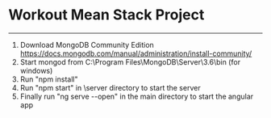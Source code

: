 # Workout Mean Stack Project
***
1. Download MongoDB Community Edition 
https://docs.mongodb.com/manual/administration/install-community/
2. Start mongod from C:\Program Files\MongoDB\Server\3.6\bin (for windows)
3. Run "npm install"
4. Run "npm start" in \server directory to start the server
5. Finally run "ng serve --open" in the main directory to start the angular app
